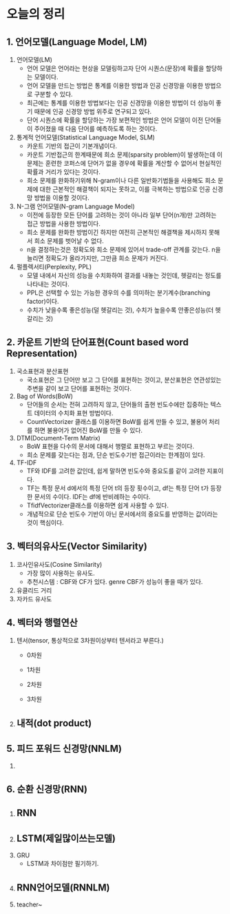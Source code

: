 # 오늘의 정리
## 1. 언어모델(Language Model, LM)
1. 언어모델(LM)
    - 언어 모델은 언어라는 현상을 모델링하고자 단어 시퀀스(문장)에 확률을 할당하는 모델이다.
    - 언어 모델을 만드는 방법은 통계를 이용한 방법과 인공 신경망을 이용한 방법으로 구분할 수 있다.
    - 최근에는 통계를 이용한 방법보다는 인공 신경망을 이용한 방법이 더 성능이 좋기 때문에 인공 신경망 방법 위주로 연구되고 있다.
    - 단어 시퀀스에 확률을 할당하는 가장 보편적인 방법은 언어 모델이 이전 단어들이 주어졌을 때 다음 단어를 예측하도록 하는 것이다. 
2. 통계적 언어모델(Statistical Language Model, SLM)
    - 카운트 기반의 접근이 기본개념이다.
    - 카운트 기반접근의 한계때문에 희소 문제(sparsity problem)이 발생하는데 이 문제는 훈련한 코퍼스에 단어가 없을 경우에 확률을 계산할 수 없어서 현실적인 확률과 거리가 있다는 것이다.
    - 희소 문제를 완화하기위해 N-gram이나 다른 일반화기법들을 사용해도 희소 문제에 대한 근본적인 해결책이 되지는 못하고, 이를 극복하는 방법으로 인공 신경망 방법을 이용할 것이다.
3. N-그램 언어모델(N-gram Language Model)
    - 이전에 등장한 모든 단어를 고려하는 것이 아니라 일부 단어(n개)만 고려하는 접근 방법을 사용한 방법이다.
    - 희소 문제를 완화한 방법이긴 하지만 여전히 근본적인 해결책을 제시하지 못해서 희소 문제를 벗어날 수 없다.
    - n을 결정하는것은 정확도와 희소 문제에 있어서 trade-off 관계를 갖는다. n을 늘리면 정확도가 올라가지만, 그만큼 희소 문제가 커진다.
4. 펄플렉서티(Perplexity, PPL)
    - 모델 내에서 자신의 성능을 수치화하여 결과를 내놓는 것인데, 헷갈리는 정도를 나타내는 것이다.
    - PPL은 선택할 수 있는 가능한 경우의 수를 의미하는 분기계수(branching factor)이다.
    - 수치가 낮을수록 좋은성능(덜 헷갈리는 것), 수치가 높을수록 안좋은성능(더 헷갈리는 것) 
## 2. 카운트 기반의 단어표현(Count based word Representation)
1. 국소표현과 분산표현
    - 국소표현은 그 단어만 보고 그 단어를 표현하는 것이고, 분산표현은 연관성있는 주변을 같이 보고 단어를 표현하는 것이다.
2. Bag of Words(BoW)
    - 단어들의 순서는 전혀 고려하지 않고, 단어들의 출현 빈도수에만 집중하는 텍스트 데이터의 수치화 표현 방법이다.
    - CountVectorizer 클래스를 이용하면 BoW를 쉽게 만들 수 있고, 불용어 처리를 하면 불용어가 없어진 BoW를 만들 수 있다.
3. DTM(Document-Term Matrix)
    - BoW 표현을 다수의 문서에 대해서 행렬로 표현하고 부르는 것이다.
    - 희소 문제를 갖는다는 점과, 단순 빈도수기반 접근이라는 한계점이 있다.
4. TF-IDF
    - TF와 IDF를 고려한 값인데, 쉽게 말하면 빈도수와 중요도를 같이 고려한 지표이다.
    - TF는 특정 문서 d에서의 특정 단어 t의 등장 횟수이고,  df는 특정 단어 t가 등장한 문서의 수이다. IDF는 df에 반비례하는 수이다.
    - TfidfVectorizer클래스를 이용하면 쉽게 사용할 수 있다.
    - 개념적으로 단순 빈도수 기반이 아닌 문서에서의 중요도를 반영하는 값이라는 것이 핵심이다.
## 3. 벡터의유사도(Vector Similarity) 
1. 코사인유사도(Cosine Similarity)
    - 가장 많이 사용하는 유사도.
    - 추천시스템 : CBF와 CF가 있다. genre CBF가 성능이 좋을 때가 있다. 
2. 유클리드 거리
3. 자카드 유사도

## 4. 벡터와 행렬연산
1. 텐서(tensor, 통상적으로 3차원이상부터 텐서라고 부른다.)
    - 0차원

    - 1차원

    - 2차원

    - 3차원
2. 내적(dot product)
    - 
## 5. 피드 포워드 신경망(NNLM)
1. 
## 6. 순환 신경망(RNN)
1. RNN
    - 
2. LSTM(제일많이쓰는모델)
    -
3. GRU
    - LSTM과 차이점만 필기하기.
4. RNN언어모델(RNNLM)
    -
5. teacher~
 